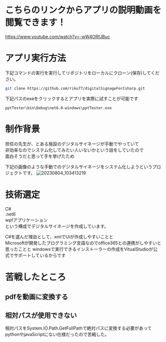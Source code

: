 # こちらのリンクからアプリの説明動画を閲覧できます！
https://www.youtube.com/watch?v=-wW4ORfJBuc

# アプリ実行方法

下記コマンドの実行を実行してリポジトリをローカルにクローン(保存)してください。
``` bash
git clone https://github.com/riku77/digitalSignageForCsharp.git
```

下記パスのexeをクリックするとアプリを実際に試すことが可能です
```
pptTester\bin\Debug\net6.0-windows\pptTester.exe
```

# 制作背景
担任の先生が、とある施設のデジタルサイネージが手動でやっていて<br>
非効率なのでシステム化してみたい人いないかという話をしていたので<br>
面白そうだと思って手を挙げたため<br>

下記の画像のような手動でのデジタルサイネージをシステム化しようというプロジェクトです。
![20230804_103413219](https://github.com/riku77/digitalSignageForCsharp/assets/117050555/4a37071c-e8f3-45ab-8833-21b3a82caafa)



# 技術選定
C#<br>
.net6<br>
wpfアプリケーション<br>
という構成でデジタルサイネージを作成しています。

C#を選んだ理由として、xmlでUiが作成しやすいことと<br>
Microsoftが開発したプログラミング言語なのでoffice365との連携がしやすいと思ったことと
windowsで実行できるインストーラーの作成をVitualStudioが公式でサポートしているからです<br>


# 苦戦したところ

## pdfを動画に変換する


## 相対パスが使用できない
相対パスをSystem.IO.Path.GetFullPathで絶対パスに変換する必要があって
pythonやjavaScriptにない仕様だったので苦戦した。
